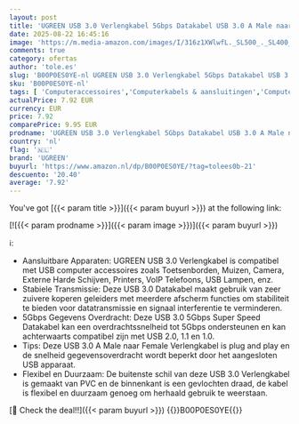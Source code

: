 ```yaml
---
layout: post
title: 'UGREEN USB 3.0 Verlengkabel 5Gbps Datakabel USB 3.0 A Male naar A Female Datakabel.  2M '
date: 2025-08-22 16:45:16
image: 'https://m.media-amazon.com/images/I/316z1XWlwfL._SL500_._SL400_.jpg'
comments: true
category: ofertas
author: 'tole.es'
slug: 'B00P0ES0YE-nl UGREEN USB 3.0 Verlengkabel 5Gbps Datakabel USB 3.0 A Male...'
sku: 'B00P0ES0YE-nl'
tags: [ 'Computeraccessoires','Computerkabels & aansluitingen','Computers, onderdelen & accessoires','Elektronica','Kabels & accessoires','USB-kabels','ugreen','🇳🇱', ]
actualPrice: 7.92 EUR
currency: EUR
price: 7.92
comparePrice: 9.95 EUR
prodname: 'UGREEN USB 3.0 Verlengkabel 5Gbps Datakabel USB 3.0 A Male naar A Female Datakabel.  2M '
country: 'nl'
flag: '🇳🇱'
brand: 'UGREEN'
buyurl: 'https://www.amazon.nl/dp/B00P0ES0YE/?tag=tolees0b-21'
descuento: '20.40'
average: '7.92'
---
```


You've got [{{< param title >}}]({{< param buyurl >}}) at the following link:

[![{{< param prodname >}}]({{< param image >}})]({{< param buyurl >}})

ℹ️:

- Aansluitbare Apparaten: UGREEN USB 3.0 Verlengkabel is compatibel met USB computer accessoires zoals Toetsenborden, Muizen, Camera, Externe Harde Schijven, Printers, VoIP Telefoons, USB Lampen, enz.
- Stabiele Transmissie: Deze USB 3.0 Datakabel maakt gebruik van zeer zuivere koperen geleiders met meerdere afscherm functies om stabiliteit te bieden voor datatransmissie en signaal interferentie te verminderen.
- 5Gbps Gegevens Overdracht: Deze USB 3.0 5Gbps Super Speed Datakabel kan een overdrachtssnelheid tot 5Gbps ondersteunen en kan achterwaarts compatibel zijn met USB 2.0, 1.1 en 1.0.
- Tips: Deze USB 3.0 A Male naar Female Verlengkabel is plug and play en de snelheid gegevensoverdracht wordt beperkt door het aangesloten USB apparaat.
- Flexibel en Duurzaam: De buitenste schil van deze USB 3.0 Verlengkabel is gemaakt van PVC en de binnenkant is een gevlochten draad, de kabel is flexibel en duurzaam genoeg om herhaald gebruik te weerstaan.

[🛒 Check the deal!!]({{< param buyurl >}})
{{<world>}}B00P0ES0YE{{</world>}}
